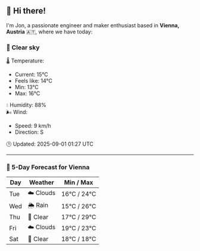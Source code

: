 ## 👋 Hi there!

I'm Jon, a passionate engineer and maker enthusiast based in **Vienna, Austria** 🇦🇹, where we have today:

### 🌙 Clear sky 

🌡️ Temperature: 
* Current: 15°C
* Feels like: 14°C
* Min: 13°C 
* Max: 16°C  

💧 Humidity: 88%  
🌬️ Wind: 
* Speed: 9 km/h 
* Direction: S  

🕒 Updated: 2025-09-01 01:27 UTC

---

### 📅 5-Day Forecast for Vienna

| Day | Weather | Min / Max |
|-----|---------|------------|
| Tue | ☁️ Clouds | 16°C / 24°C |
| Wed | 🌦️ Rain | 15°C / 26°C |
| Thu | 🌙 Clear | 17°C / 29°C |
| Fri | ☁️ Clouds | 19°C / 23°C |
| Sat | 🌙 Clear | 18°C / 18°C |
